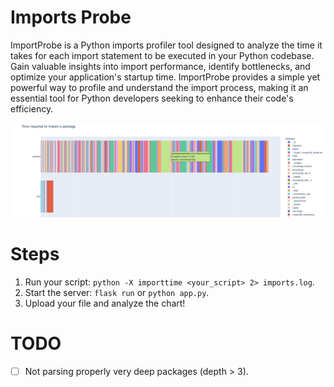 # Imports Probe
ImportProbe is a Python imports profiler tool designed to analyze the time it takes for each import statement to be executed in your Python codebase. Gain valuable insights into import performance, identify bottlenecks, and optimize your application's startup time. ImportProbe provides a simple yet powerful way to profile and understand the import process, making it an essential tool for Python developers seeking to enhance their code's efficiency.

![Imports probe example](.assets/imports-probe.png)

# Steps
1. Run your script: `python -X importtime <your_script> 2> imports.log`.
2. Start the server: `flask run` or `python app.py`.
3. Upload your file and analyze the chart!

# TODO
- [ ] Not parsing properly very deep packages (depth > 3).
